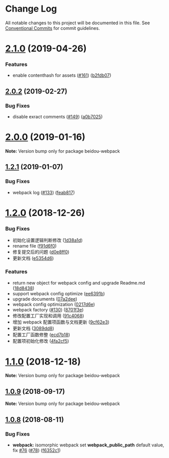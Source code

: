 # Change Log

All notable changes to this project will be documented in this file.
See [Conventional Commits](https://conventionalcommits.org) for commit guidelines.

# [2.1.0](https://github.com/alibaba/beidou/tree/master/packages/beidou-webpack/compare/v2.0.5...v2.1.0) (2019-04-26)


### Features

* enable contenthash for assets ([#161](https://github.com/alibaba/beidou/tree/master/packages/beidou-webpack/issues/161)) ([b2fdb07](https://github.com/alibaba/beidou/tree/master/packages/beidou-webpack/commit/b2fdb07))





## [2.0.2](https://github.com/alibaba/beidou/tree/master/packages/beidou-webpack/compare/v2.0.1...v2.0.2) (2019-02-27)


### Bug Fixes

* disable exract comments ([#149](https://github.com/alibaba/beidou/tree/master/packages/beidou-webpack/issues/149)) ([a0b7025](https://github.com/alibaba/beidou/tree/master/packages/beidou-webpack/commit/a0b7025))





# [2.0.0](https://github.com/alibaba/beidou/tree/master/packages/beidou-webpack/compare/v1.2.1...v2.0.0) (2019-01-16)

**Note:** Version bump only for package beidou-webpack

<a name="1.2.1"></a>

## [1.2.1](https://github.com/alibaba/beidou/tree/master/packages/beidou-webpack/compare/v1.2.0...v1.2.1) (2019-01-07)

### Bug Fixes

- webpack log ([#133](https://github.com/alibaba/beidou/tree/master/packages/beidou-webpack/issues/133)) ([feab817](https://github.com/alibaba/beidou/tree/master/packages/beidou-webpack/commit/feab817))

<a name="1.2.0"></a>

# [1.2.0](https://github.com/alibaba/beidou/tree/master/packages/beidou-webpack/compare/v1.1.0...v1.2.0) (2018-12-26)

### Bug Fixes

- 初始化设置逻辑判断修改 ([1d38a1d](https://github.com/alibaba/beidou/tree/master/packages/beidou-webpack/commit/1d38a1d))
- rename file ([f91d6f0](https://github.com/alibaba/beidou/tree/master/packages/beidou-webpack/commit/f91d6f0))
- 修复提交后的问题 ([d0e8ff0](https://github.com/alibaba/beidou/tree/master/packages/beidou-webpack/commit/d0e8ff0))
- 更新文档 ([e5354d6](https://github.com/alibaba/beidou/tree/master/packages/beidou-webpack/commit/e5354d6))

### Features

- return new object for webpack config and upgrade Readme.md ([18d8438](https://github.com/alibaba/beidou/tree/master/packages/beidou-webpack/commit/18d8438))
- support webpack config optimize ([ee6391b](https://github.com/alibaba/beidou/tree/master/packages/beidou-webpack/commit/ee6391b))
- upgrade documents ([07a2dee](https://github.com/alibaba/beidou/tree/master/packages/beidou-webpack/commit/07a2dee))
- webpack config optimization ([0217d6e](https://github.com/alibaba/beidou/tree/master/packages/beidou-webpack/commit/0217d6e))
- webpack factory ([#130](https://github.com/alibaba/beidou/tree/master/packages/beidou-webpack/issues/130)) ([8701f3e](https://github.com/alibaba/beidou/tree/master/packages/beidou-webpack/commit/8701f3e))
- 修改配置工厂实现和调用 ([91c4068](https://github.com/alibaba/beidou/tree/master/packages/beidou-webpack/commit/91c4068))
- 增加 webpack 配置项函数与文档更新 ([9cf62e3](https://github.com/alibaba/beidou/tree/master/packages/beidou-webpack/commit/9cf62e3))
- 更新文档 ([3089dd8](https://github.com/alibaba/beidou/tree/master/packages/beidou-webpack/commit/3089dd8))
- 配置工厂函数修整 ([ecd7b18](https://github.com/alibaba/beidou/tree/master/packages/beidou-webpack/commit/ecd7b18))
- 配置项初始化修改 ([4fa2cf5](https://github.com/alibaba/beidou/tree/master/packages/beidou-webpack/commit/4fa2cf5))

<a name="1.1.0"></a>

# [1.1.0](https://github.com/alibaba/beidou/tree/master/packages/beidou-webpack/compare/v1.0.10...v1.1.0) (2018-12-18)

**Note:** Version bump only for package beidou-webpack

<a name="1.0.9"></a>

## [1.0.9](https://github.com/alibaba/beidou/tree/master/packages/beidou-webpack/compare/v1.0.8...v1.0.9) (2018-09-17)

**Note:** Version bump only for package beidou-webpack

<a name="1.0.8"></a>

## [1.0.8](https://github.com/alibaba/beidou/tree/master/packages/beidou-webpack/compare/v1.0.7...v1.0.8) (2018-08-11)

### Bug Fixes

- **webpack:** isomorphic webpack set **webpack_public_path** default value, fix [#76](https://github.com/alibaba/beidou/tree/master/packages/beidou-webpack/issues/76) ([#78](https://github.com/alibaba/beidou/tree/master/packages/beidou-webpack/issues/78)) ([f6352c1](https://github.com/alibaba/beidou/tree/master/packages/beidou-webpack/commit/f6352c1))

